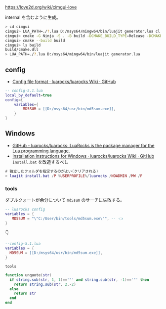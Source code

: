 https://love2d.org/wiki/cimgui-love

internal を含むように生成。

```sh
> cd cimgui
cimgui> LUA_PATH=./?.lua D:/msys64/mingw64/bin/luajit generator.lua cl "internal freetype"
cimgui> cmake -G Ninja -S . -B build -DCMAKE_BUILD_TYPE=Release -DCMAKE_CXX_FLAGS=-DIMGUI_USE_WCHAR32=1
cimgui> cmake --build build
cimgui> ls build
build/cmake.dll
> LUA_PATH=./?.lua D:/msys64/mingw64/bin/luajit generator.lua
```

## config

- [Config file format · luarocks/luarocks Wiki · GitHub](https://github.com/luarocks/luarocks/wiki/Config-file-format)

```lua
-- config-5.1.lua
local_by_default=true
config={
	variables={
		MD5SUM = [[D:/msys64/usr/bin/md5sum.exe]],
	}
}
```

## Windows

- [GitHub - luarocks/luarocks: LuaRocks is the package manager for the Lua programming language.](https://github.com/luarocks/luarocks/tree/master)
- [Installation instructions for Windows · luarocks/luarocks Wiki · GitHub](https://github.com/luarocks/luarocks/wiki/Installation-instructions-for-Windows)
  `install.bat` を改造するべし

```lua
# 独立したフォルダを指定するのがよい(クリアされる)
> luajit install.bat /P %USERPROFILE%/luarocks /NOADMIN /MW /F
```

### tools

ダブルクォートが余分について `md5sum` のサーチに失敗する。

```lua
-- luarocks config
variables = {
   MD5SUM = "\"C:/User/bin/tools/md5sum.exe\"", -- 👈
}
```

👇

```lua
--config-5.1.lua
variables = {
  MD5SUM = [[D:/msys64/usr/bin/md5sum.exe]],
}
```

`tools`

```lua
function unquote(str)
  if string.sub(str, 1, 1)=='"' and string.sub(str, -1)=='"' then
    return string.sub(str, 2,-2)
  else
    return str
  end
end
```
